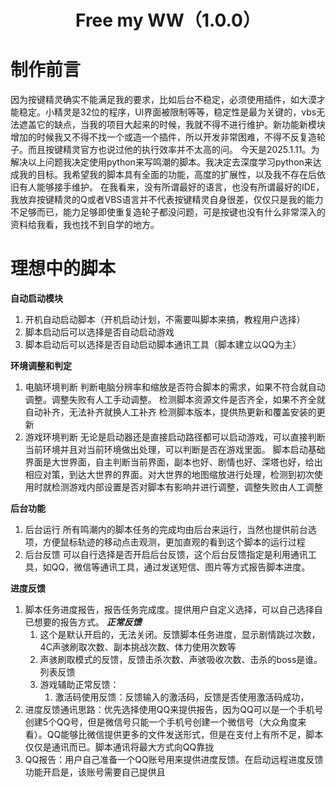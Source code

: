 # <center>Free my WW（1.0.0）</center>
# 制作前言
因为按键精灵确实不能满足我的要求，比如后台不稳定，必须使用插件，如大漠才能稳定。小精灵是32位的程序，UI界面被限制等等，稳定性是最为关键的，vbs无法遮盖它的缺点，当我的项目大起来的时候，我就不得不进行维护。新功能新模块增加的时候我又不得不找一个或造一个插件，所以开发非常困难，不得不反复造轮子。而且按键精灵官方也说过他的执行效率并不太高的问。
今天是2025.1.11。为解决以上问题我决定使用python来写鸣潮的脚本。我决定去深度学习python来达成我的目标。我希望我的脚本具有全面的功能，高度的扩展性，以及我不存在后依旧有人能够接手维护。
在我看来，没有所谓最好的语言，也没有所谓最好的IDE，我放弃按键精灵的Q或者VBS语言并不代表按键精灵自身很差，仅仅只是我的能力不足够而已，能力足够即使重复造轮子都没问题，可是按键也没有什么非常深入的资料给我看，我也找不到自学的地方。
# 理想中的脚本
**自动启动模块**
1. 开机自动启动脚本（开机启动计划，不需要叫脚本来搞，教程用户选择）
2. 脚本启动后可以选择是否自动启动游戏
3. 脚本启动后可以选择是否自动启动脚本通讯工具（脚本建立以QQ为主）
   
**环境调整和判定**
1. 电脑环境判断
   判断电脑分辨率和缩放是否符合脚本的需求，如果不符合就自动调整。调整失败有人工手动调整。
   检测脚本资源文件是否齐全，如果不齐全就自动补齐，无法补齐就换人工补齐
   检测脚本版本，提供热更新和覆盖安装的更新
2. 游戏环境判断
   无论是启动器还是直接启动路径都可以启动游戏，可以直接判断当前环境并且对当前环境做出处理，可以判断是否在游戏里面。
   脚本启动基础界面是大世界面，自主判断当前界面，副本也好、剧情也好、深塔也好，给出相应对策，到达大世界的界面。对大世界的地图缩放进行处理，检测到初次使用时就检测游戏内部设置是否对脚本有影响并进行调整，调整失败由人工调整

**后台功能**
1. 后台运行
   所有鸣潮内的脚本任务的完成均由后台来运行，当然也提供前台选项，方便鼠标轨迹的移动点击观测，更加直观的看到这个脚本的运行过程
2. 后台反馈
   可以自行选择是否开启后台反馈，这个后台反馈指定是利用通讯工具，如QQ，微信等通讯工具，通过发送短信、图片等方式报告脚本进度。

**进度反馈**
1. 脚本任务进度报告，报告任务完成度。提供用户自定义选择，可以自己选择自已想要的报告方式。
***正常反馈***
   1. 这个是默认开启的，无法关闭。反馈脚本任务进度，显示剧情跳过次数，4C声骇刷取次数、副本挑战次数、体力使用次数等
   2. 声骇刷取模式的反馈，反馈击杀次数、声骇吸收次数、击杀的boss是谁。列表反馈
   3. 游戏辅助正常反馈：
      1. 激活码使用反馈：反馈输入的激活码，反馈是否使用激活码成功，
1. 进度反馈通讯思路：优先选择使用QQ来提供报告，因为QQ可以是一个手机号创建5个QQ号，但是微信号只能一个手机号创建一个微信号（大众角度来看）。QQ能够比微信提供更多的文件发送形式，但是在支付上有所不足，脚本仅仅是通讯而已。脚本通讯将最大方式向QQ靠拢
2. QQ报告：用户自己准备一个QQ账号用来提供进度反馈。在启动远程进度反馈功能开启是，该账号需要自己提供且


